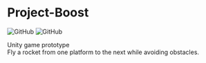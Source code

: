 # Project-Boost  
![GitHub](https://img.shields.io/badge/Engine-Unity-blue) ![GitHub](https://img.shields.io/github/license/Christopher-Robinson210/Project-Boost)  

Unity game prototype  
Fly a rocket from one platform to the next while avoiding obstacles.
